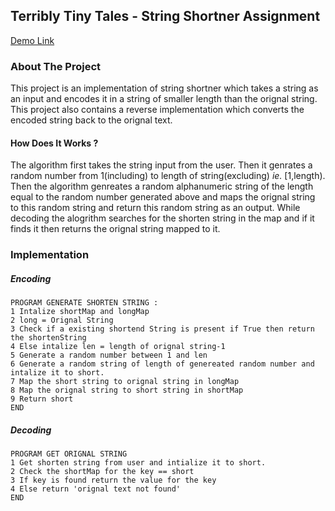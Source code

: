 ## Terribly Tiny Tales - String Shortner Assignment

[Demo Link](https://vaidikkamde.github.io/ttt-assignment-string-shortner/)

### About The Project

This project is an implementation of string shortner which takes a string as an input and encodes it in a string of smaller length than the orignal string. This project also contains a reverse implementation which converts the encoded string back to the orignal text.

#### How Does It Works ?

The algorithm first takes the string input from the user. Then it genrates a random number from 1(including) to length of string(excluding) _ie._ [1,length). Then the algorithm genreates a random alphanumeric string of the length equal to the random number generated above and maps the orignal string to this random string and return this random string as an output.
While decoding the alogrithm searches for the shorten string in the map and if it finds it then returns the orignal string mapped to it.

### Implementation

##### Encoding

```
PROGRAM GENERATE SHORTEN STRING :
1 Intalize shortMap and longMap
2 long = Orignal String
3 Check if a existing shortend String is present if True then return the shortenString
4 Else intalize len = length of orignal string-1
5 Generate a random number between 1 and len
6 Generate a random string of length of genereated random number and intalize it to short.
7 Map the short string to orignal string in longMap
8 Map the orignal string to short string in shortMap
9 Return short
END
```

##### Decoding

```
PROGRAM GET ORIGNAL STRING
1 Get shorten string from user and intialize it to short.
2 Check the shortMap for the key == short
3 If key is found return the value for the key
4 Else return 'orignal text not found'
END
```
